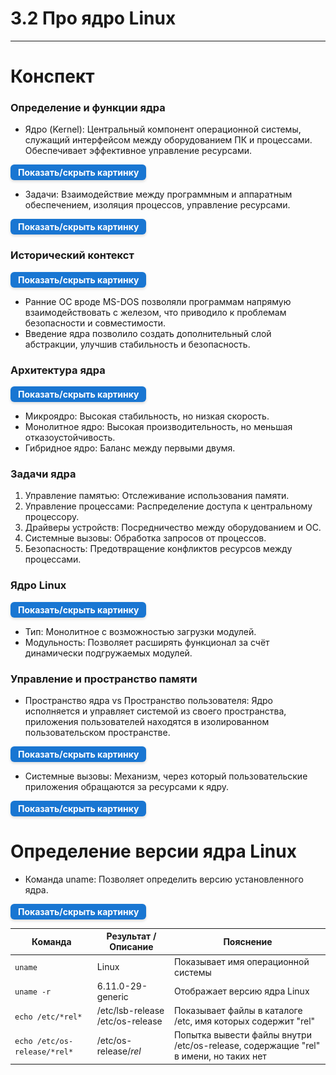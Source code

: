 # 3.2 Про ядро Linux

---

# Конспект

### Определение и функции ядра

- Ядро (Kernel): Центральный компонент операционной системы, служащий интерфейсом между оборудованием ПК и процессами.
  Обеспечивает эффективное управление ресурсами.

<details> <summary style=" 
          display: inline-block; 
          padding: 4px 12px; 
          background-color: #1976d2; 
          color: white; font-weight: bold; border-radius: 6px; 
          cursor: pointer; box-shadow: 0 2px 4px rgba(0,0,0,0.15); 
          transition: background-color 0.3s; font-size: 14px; 
          margin: 0 auto; text-align: center;" 
          onmouseover="this.style.backgroundColor='#1565c0'" 
          onmouseout="this.style.backgroundColor='#1976d2'" > 
          Показать/скрыть картинку </summary> <div style="text-align: center; margin-top: 10px;"> 
          <img src="/3%20%20Структура%20Linux/kernel1.png" alt="Dbeaver" style="display: block; 
          margin: 0 auto; max-width: 90%; height: auto;"> </div> 
</details>

- Задачи: Взаимодействие между программным и аппаратным обеспечением, изоляция процессов, управление ресурсами.

<details> <summary style=" 
          display: inline-block; 
          padding: 4px 12px; 
          background-color: #1976d2; 
          color: white; font-weight: bold; border-radius: 6px; 
          cursor: pointer; box-shadow: 0 2px 4px rgba(0,0,0,0.15); 
          transition: background-color 0.3s; font-size: 14px; 
          margin: 0 auto; text-align: center;" 
          onmouseover="this.style.backgroundColor='#1565c0'" 
          onmouseout="this.style.backgroundColor='#1976d2'" > 
          Показать/скрыть картинку </summary> <div style="text-align: center; margin-top: 10px;"> 
          <img src="/3%20%20Структура%20Linux/kernel2.png" alt="Dbeaver" style="display: block; 
          margin: 0 auto; max-width: 90%; height: auto;"> </div> 
</details>

### Исторический контекст

<details> <summary style=" 
          display: inline-block; 
          padding: 4px 12px; 
          background-color: #1976d2; 
          color: white; font-weight: bold; border-radius: 6px; 
          cursor: pointer; box-shadow: 0 2px 4px rgba(0,0,0,0.15); 
          transition: background-color 0.3s; font-size: 14px; 
          margin: 0 auto; text-align: center;" 
          onmouseover="this.style.backgroundColor='#1565c0'" 
          onmouseout="this.style.backgroundColor='#1976d2'" > 
          Показать/скрыть картинку </summary> <div style="text-align: center; margin-top: 10px;"> 
          <img src="/3%20%20Структура%20Linux/kernel3.png" alt="Dbeaver" style="display: block; 
          margin: 0 auto; max-width: 90%; height: auto;"> </div> 
</details>

- Ранние ОС вроде MS-DOS позволяли программам напрямую взаимодействовать с железом, что приводило к проблемам
  безопасности и совместимости.
- Введение ядра позволило создать дополнительный слой абстракции, улучшив стабильность и безопасность.



### Архитектура ядра

<details> <summary style=" 
          display: inline-block; 
          padding: 4px 12px; 
          background-color: #1976d2; 
          color: white; font-weight: bold; border-radius: 6px; 
          cursor: pointer; box-shadow: 0 2px 4px rgba(0,0,0,0.15); 
          transition: background-color 0.3s; font-size: 14px; 
          margin: 0 auto; text-align: center;" 
          onmouseover="this.style.backgroundColor='#1565c0'" 
          onmouseout="this.style.backgroundColor='#1976d2'" > 
          Показать/скрыть картинку </summary> <div style="text-align: center; margin-top: 10px;"> 
          <img src="/3%20%20Структура%20Linux/kernel3.png" alt="Dbeaver" style="display: block; 
          margin: 0 auto; max-width: 90%; height: auto;"> </div> 
</details>

- Микроядро: Высокая стабильность, но низкая скорость.
- Монолитное ядро: Высокая производительность, но меньшая отказоустойчивость.
- Гибридное ядро: Баланс между первыми двумя.

### Задачи ядра

1. Управление памятью: Отслеживание использования памяти.
2. Управление процессами: Распределение доступа к центральному процессору.
3. Драйверы устройств: Посредничество между оборудованием и ОС.
4. Системные вызовы: Обработка запросов от процессов.
5. Безопасность: Предотвращение конфликтов ресурсов между процессами.

### Ядро Linux

<details> <summary style=" 
          display: inline-block; 
          padding: 4px 12px; 
          background-color: #1976d2; 
          color: white; font-weight: bold; border-radius: 6px; 
          cursor: pointer; box-shadow: 0 2px 4px rgba(0,0,0,0.15); 
          transition: background-color 0.3s; font-size: 14px; 
          margin: 0 auto; text-align: center;" 
          onmouseover="this.style.backgroundColor='#1565c0'" 
          onmouseout="this.style.backgroundColor='#1976d2'" > 
          Показать/скрыть картинку </summary> <div style="text-align: center; margin-top: 10px;"> 
          <img src="/3%20%20Структура%20Linux/kernel4.png" alt="Dbeaver" style="display: block; 
          margin: 0 auto; max-width: 90%; height: auto;"> </div> 
</details>

- Тип: Монолитное с возможностью загрузки модулей.
- Модульность: Позволяет расширять функционал за счёт динамически подгружаемых модулей.

### Управление и пространство памяти

- Пространство ядра vs Пространство пользователя: Ядро исполняется и управляет системой из своего пространства,
  приложения пользователей находятся в изолированном пользовательском пространстве.

<details> <summary style=" 
          display: inline-block; 
          padding: 4px 12px; 
          background-color: #1976d2; 
          color: white; font-weight: bold; border-radius: 6px; 
          cursor: pointer; box-shadow: 0 2px 4px rgba(0,0,0,0.15); 
          transition: background-color 0.3s; font-size: 14px; 
          margin: 0 auto; text-align: center;" 
          onmouseover="this.style.backgroundColor='#1565c0'" 
          onmouseout="this.style.backgroundColor='#1976d2'" > 
          Показать/скрыть картинку </summary> <div style="text-align: center; margin-top: 10px;"> 
          <img src="/3%20%20Структура%20Linux/kernel6.png" alt="Dbeaver" style="display: block; 
          margin: 0 auto; max-width: 90%; height: auto;"> </div> 
</details>

- Системные вызовы: Механизм, через который пользовательские приложения обращаются за ресурсами к ядру.

<details> <summary style=" 
          display: inline-block; 
          padding: 4px 12px; 
          background-color: #1976d2; 
          color: white; font-weight: bold; border-radius: 6px; 
          cursor: pointer; box-shadow: 0 2px 4px rgba(0,0,0,0.15); 
          transition: background-color 0.3s; font-size: 14px; 
          margin: 0 auto; text-align: center;" 
          onmouseover="this.style.backgroundColor='#1565c0'" 
          onmouseout="this.style.backgroundColor='#1976d2'" > 
          Показать/скрыть картинку </summary> <div style="text-align: center; margin-top: 10px;"> 
          <img src="/3%20%20Структура%20Linux/kernel7.png" alt="Dbeaver" style="display: block; 
          margin: 0 auto; max-width: 90%; height: auto;"> </div> 
</details>

# Определение версии ядра Linux

- Команда uname: Позволяет определить версию установленного ядра.

<details> <summary style=" 
          display: inline-block; 
          padding: 4px 12px; 
          background-color: #1976d2; 
          color: white; font-weight: bold; border-radius: 6px; 
          cursor: pointer; box-shadow: 0 2px 4px rgba(0,0,0,0.15); 
          transition: background-color 0.3s; font-size: 14px; 
          margin: 0 auto; text-align: center;" 
          onmouseover="this.style.backgroundColor='#1565c0'" 
          onmouseout="this.style.backgroundColor='#1976d2'" > 
          Показать/скрыть картинку </summary> <div style="text-align: center; margin-top: 10px;"> 
          <img src="/3%20%20Структура%20Linux/kernel5.png" alt="Dbeaver" style="display: block; 
          margin: 0 auto; max-width: 90%; height: auto;"> </div> 
</details>

| Команда                      | Результат / Описание             | Пояснение                                                                            |
|------------------------------|----------------------------------|--------------------------------------------------------------------------------------|
| `uname`                      | Linux                            | Показывает имя операционной системы                                                  |
| `uname -r`                   | 6.11.0-29-generic                | Отображает версию ядра Linux                                                         |
| `echo /etc/*rel*`            | /etc/lsb-release /etc/os-release | Показывает файлы в каталоге /etc, имя которых содержит "rel"                         |
| `echo /etc/os-release/*rel*` | /etc/os-release/*rel*            | Попытка вывести файлы внутри /etc/os-release, содержащие "rel" в имени, но таких нет |
